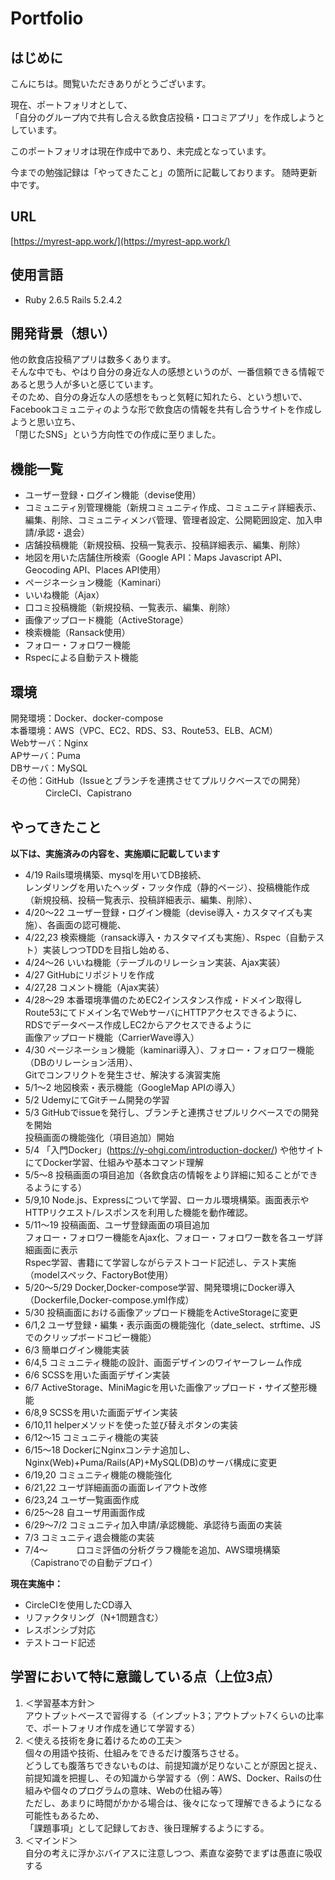 # Portfolio
## はじめに
こんにちは。閲覧いただきありがとうございます。  

現在、ポートフォリオとして、  
「自分のグループ内で共有し合える飲食店投稿・口コミアプリ」を作成しようとしています。  

このポートフォリオは現在作成中であり、未完成となっています。  

今までの勉強記録は「やってきたこと」の箇所に記載しております。 随時更新中です。  

## URL
[https://myrest-app.work/](https://myrest-app.work/)  

## 使用言語  
* Ruby 2.6.5  Rails 5.2.4.2  

## 開発背景（想い）
他の飲食店投稿アプリは数多くあります。  
そんな中でも、やはり自分の身近な人の感想というのが、一番信頼できる情報であると思う人が多いと感じています。  
そのため、自分の身近な人の感想をもっと気軽に知れたら、という想いで、  
Facebookコミュニティのような形で飲食店の情報を共有し合うサイトを作成しようと思い立ち、  
「閉じたSNS」という方向性での作成に至りました。

## 機能一覧
* ユーザー登録・ログイン機能（devise使用）
* コミュニティ別管理機能（新規コミュニティ作成、コミュニティ詳細表示、編集、削除、コミュニティメンバ管理、管理者設定、公開範囲設定、加入申請/承認・退会）
* 店舗投稿機能（新規投稿、投稿一覧表示、投稿詳細表示、編集、削除）
* 地図を用いた店舗住所検索（Google API：Maps Javascript API、Geocoding API、Places API使用）
* ページネーション機能（Kaminari）
* いいね機能（Ajax）
* 口コミ投稿機能（新規投稿、一覧表示、編集、削除）
* 画像アップロード機能（ActiveStorage）
* 検索機能（Ransack使用）
* フォロー・フォロワー機能
* Rspecによる自動テスト機能

## 環境
開発環境：Docker、docker-compose  
本番環境：AWS（VPC、EC2、RDS、S3、Route53、ELB、ACM）  
Webサーバ：Nginx  
APサーバ：Puma  
DBサーバ：MySQL  
その他：GitHub（Issueとブランチを連携させてプルリクベースでの開発）  
　　　　CircleCI、Capistrano  
  
## やってきたこと
**以下は、実施済みの内容を、実施順に記載しています**  
- 4/19  Rails環境構築、mysqlを用いてDB接続、  
        レンダリングを用いたヘッダ・フッタ作成（静的ページ）、投稿機能作成（新規投稿、投稿一覧表示、投稿詳細表示、編集、削除）、  
- 4/20～22  ユーザー登録・ログイン機能（devise導入・カスタマイズも実施）、各画面の認可機能、  
- 4/22,23  検索機能（ransack導入・カスタマイズも実施）、Rspec（自動テスト）実装しつつTDDを目指し始める、  
- 4/24～26 いいね機能（テーブルのリレーション実装、Ajax実装）  
- 4/27  GitHubにリポジトリを作成  
- 4/27,28  コメント機能（Ajax実装）  
- 4/28～29 本番環境準備のためEC2インスタンス作成・ドメイン取得しRoute53にてドメイン名でWebサーバにHTTPアクセスできるように、  
           RDSでデータベース作成しEC2からアクセスできるように  
           画像アップロード機能（CarrierWave導入）  
- 4/30  ページネーション機能（kaminari導入）、フォロー・フォロワー機能（DBのリレーション活用）、  
        Gitでコンフリクトを発生させ、解決する演習実施  
- 5/1～2  地図検索・表示機能（GoogleMap APIの導入）  
- 5/2  UdemyにてGitチーム開発の学習  
- 5/3  GitHubでissueを発行し、ブランチと連携させプルリクベースでの開発を開始  
        投稿画面の機能強化（項目追加）開始  
- 5/4  「入門Docker」(https://y-ohgi.com/introduction-docker/)  や他サイトにてDocker学習、仕組みや基本コマンド理解  
- 5/5～8 投稿画面の項目追加（各飲食店の情報をより詳細に知ることができるようにする）
- 5/9,10 Node.js、Expressについて学習、ローカル環境構築。画面表示やHTTPリクエスト/レスポンスを利用した機能を動作確認。
- 5/11～19 投稿画面、ユーザ登録画面の項目追加  
           フォロー・フォロワー機能をAjax化、フォロー・フォロワー数を各ユーザ詳細画面に表示  
           Rspec学習、書籍にて学習しながらテストコード記述し、テスト実施（modelスペック、FactoryBot使用）  
- 5/20～5/29  Docker,Docker-compose学習、開発環境にDocker導入（Dockerfile,Docker-compose.yml作成）
- 5/30  投稿画面における画像アップロード機能をActiveStorageに変更
- 6/1,2   ユーザ登録・編集・表示画面の機能強化（date_select、strftime、JSでのクリップボードコピー機能）  
- 6/3   簡単ログイン機能実装  
- 6/4,5   コミュニティ機能の設計、画面デザインのワイヤーフレーム作成
- 6/6   SCSSを用いた画面デザイン実装
- 6/7   ActiveStorage、MiniMagicを用いた画像アップロード・サイズ整形機能
- 6/8,9   SCSSを用いた画面デザイン実装
- 6/10,11  helperメソッドを使った並び替えボタンの実装
- 6/12～15   コミュニティ機能の実装  
- 6/15～18   DockerにNginxコンテナ追加し、Nginx(Web)+Puma/Rails(AP)+MySQL(DB)のサーバ構成に変更  
- 6/19,20    コミュニティ機能の機能強化
- 6/21,22    ユーザ詳細画面の画面レイアウト改修
- 6/23,24    ユーザ一覧画面作成
- 6/25～28   自ユーザ用画面作成 
- 6/29～7/2  コミュニティ加入申請/承認機能、承認待ち画面の実装
- 7/3        コミュニティ退会機能の実装
- 7/4～　　　 口コミ評価の分析グラフ機能を追加、AWS環境構築（Capistranoでの自動デプロイ）
 
**現在実施中：**
- CircleCIを使用したCD導入
- リファクタリング（N+1問題含む）
- レスポンシブ対応
- テストコード記述

## 学習において特に意識している点（上位3点）
1. ＜学習基本方針＞  
アウトプットベースで習得する（インプット3；アウトプット7くらいの比率で、ポートフォリオ作成を通じて学習する）  
2. ＜使える技術を身に着けるための工夫＞  
個々の用語や技術、仕組みをできるだけ腹落ちさせる。  
どうしても腹落ちできないものは、前提知識が足りないことが原因と捉え、  
前提知識を把握し、その知識から学習する（例：AWS、Docker、Railsの仕組みや個々のプログラムの意味、Webの仕組み等）  
ただし、あまりに時間がかかる場合は、後々になって理解できるようになる可能性もあるため、  
「課題事項」として記録しておき、後日理解するようにする。  
3. ＜マインド＞  
自分の考えに浮かぶバイアスに注意しつつ、素直な姿勢でまずは愚直に吸収する  
